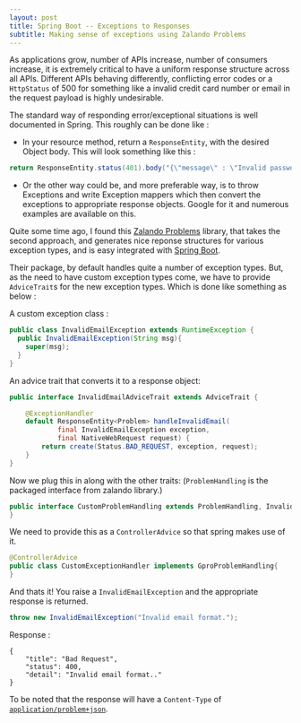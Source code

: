 ```yaml
---
layout: post
title: Spring Boot -- Exceptions to Responses
subtitle: Making sense of exceptions using Zalando Problems
---
```


As applications grow, number of APIs increase, number of consumers increase, it is extremely critical to have a uniform response structure across all APIs. Different APIs behaving differently, conflicting error codes or a `HttpStatus` of 500 for something like a invalid credit card number or email in the request payload is highly undesirable.

The standard way of responding error/exceptional situations is well documented in Spring. This roughly can be done like :

* In your resource method, return a `ResponseEntity`, with the desired Object body.
This will look something like this :

~~~java
return ResponseEntity.status(401).body("{\"message\" : \"Invalid password\"}");
~~~

* Or the other way could be, and more preferable way, is to throw Exceptions and write Exception mappers which then convert the exceptions to appropriate response objects. Google for it and numerous examples are available on this.

Quite some time ago, I found this [Zalando Problems] library, that takes the second approach, and generates nice reponse structures for various exception types, and is easy integrated with [Spring Boot].

Their package, by default handles quite a number of exception types. But, as the need to have custom exception types come, we have to provide `AdviceTrait`s for the new exception types. Which is done like something as below :

A custom exception class :
```java
public class InvalidEmailException extends RuntimeException {
  public InvalidEmailException(String msg){
    super(msg);
  }
}
```

An advice trait that converts it to a response object:
```java
public interface InvalidEmailAdviceTrait extends AdviceTrait {

    @ExceptionHandler
    default ResponseEntity<Problem> handleInvalidEmail(
            final InvalidEmailException exception,
            final NativeWebRequest request) {
        return create(Status.BAD_REQUEST, exception, request);
    }
}
```

Now we plug this in along with the other traits:
(`ProblemHandling` is the packaged interface from zalando library.)
```java
public interface CustomProblemHandling extends ProblemHandling, InvalidEmailAdviceTrait{
}
```

We need to provide this as a `ControllerAdvice` so that spring makes use of it.

```java
@ControllerAdvice
public class CustomExceptionHandler implements GproProblemHandling{
}
```
And thats it! You raise a `InvalidEmailException` and the appropriate response is returned.

```java
throw new InvalidEmailException("Invalid email format.");
```

Response :

```
{
	"title": "Bad Request",
	"status": 400,
	"detail": "Invalid email format.."
}
```

To be noted that the response will have a `Content-Type` of [`application/problem+json`](https://tools.ietf.org/html/rfc7807).

   [zalando problems]: https://github.com/zalando/problem
   [spring boot]: https://github.com/zalando/problem-spring-web
   

